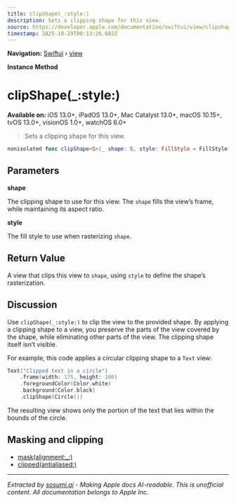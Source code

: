 ```yaml
---
title: clipShape(_:style:)
description: Sets a clipping shape for this view.
source: https://developer.apple.com/documentation/swiftui/view/clipshape(_:style:)
timestamp: 2025-10-29T00:13:26.682Z
---
```


**Navigation:** [Swiftui](/documentation/swiftui) › [view](/documentation/swiftui/view)

**Instance Method**

# clipShape(_:style:)

**Available on:** iOS 13.0+, iPadOS 13.0+, Mac Catalyst 13.0+, macOS 10.15+, tvOS 13.0+, visionOS 1.0+, watchOS 6.0+

> Sets a clipping shape for this view.

```swift
nonisolated func clipShape<S>(_ shape: S, style: FillStyle = FillStyle()) -> some View where S : Shape
```

## Parameters

**shape**

The clipping shape to use for this view. The `shape` fills the view’s frame, while maintaining its aspect ratio.



**style**

The fill style to use when rasterizing `shape`.



## Return Value

A view that clips this view to `shape`, using `style` to define the shape’s rasterization.

## Discussion

Use `clipShape(_:style:)` to clip the view to the provided shape. By applying a clipping shape to a view, you preserve the parts of the view covered by the shape, while eliminating other parts of the view. The clipping shape itself isn’t visible.

For example, this code applies a circular clipping shape to a `Text` view:

```swift
Text("Clipped text in a circle")
    .frame(width: 175, height: 100)
    .foregroundColor(Color.white)
    .background(Color.black)
    .clipShape(Circle())
```

The resulting view shows only the portion of the text that lies within the bounds of the circle.



## Masking and clipping

- [mask(alignment:_:)](/documentation/swiftui/view/mask(alignment:_:))
- [clipped(antialiased:)](/documentation/swiftui/view/clipped(antialiased:))

---

*Extracted by [sosumi.ai](https://sosumi.ai) - Making Apple docs AI-readable.*
*This is unofficial content. All documentation belongs to Apple Inc.*
